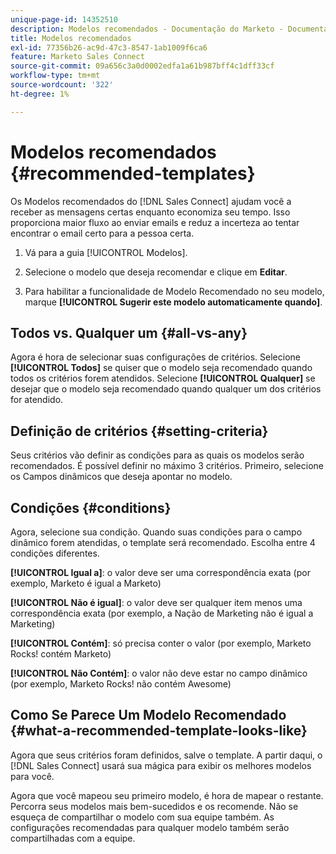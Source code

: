 ```yaml
---
unique-page-id: 14352510
description: Modelos recomendados - Documentação do Marketo - Documentação do produto
title: Modelos recomendados
exl-id: 77356b26-ac9d-47c3-8547-1ab1009f6ca6
feature: Marketo Sales Connect
source-git-commit: 09a656c3a0d0002edfa1a61b987bff4c1dff33cf
workflow-type: tm+mt
source-wordcount: '322'
ht-degree: 1%

---
```


# Modelos recomendados {#recommended-templates}

Os Modelos recomendados do [!DNL Sales Connect] ajudam você a receber as mensagens certas enquanto economiza seu tempo. Isso proporciona maior fluxo ao enviar emails e reduz a incerteza ao tentar encontrar o email certo para a pessoa certa.

1. Vá para a guia [!UICONTROL Modelos].

1. Selecione o modelo que deseja recomendar e clique em **Editar**.

1. Para habilitar a funcionalidade de Modelo Recomendado no seu modelo, marque **[!UICONTROL Sugerir este modelo automaticamente quando]**.

## Todos vs. Qualquer um {#all-vs-any}

Agora é hora de selecionar suas configurações de critérios. Selecione **[!UICONTROL Todos]** se quiser que o modelo seja recomendado quando todos os critérios forem atendidos. Selecione **[!UICONTROL Qualquer]** se desejar que o modelo seja recomendado quando qualquer um dos critérios for atendido.

## Definição de critérios {#setting-criteria}

Seus critérios vão definir as condições para as quais os modelos serão recomendados. É possível definir no máximo 3 critérios. Primeiro, selecione os Campos dinâmicos que deseja apontar no modelo.

## Condições {#conditions}

Agora, selecione sua condição. Quando suas condições para o campo dinâmico forem atendidas, o template será recomendado. Escolha entre 4 condições diferentes.

**[!UICONTROL Igual a]**: o valor deve ser uma correspondência exata (por exemplo, Marketo é igual a Marketo)

**[!UICONTROL Não é igual]**: o valor deve ser qualquer item menos uma correspondência exata (por exemplo, a Nação de Marketing não é igual a Marketing)

**[!UICONTROL Contém]**: só precisa conter o valor (por exemplo, Marketo Rocks! contém Marketo)

**[!UICONTROL Não Contém]**: o valor não deve estar no campo dinâmico (por exemplo, Marketo Rocks! não contém Awesome)

## Como Se Parece Um Modelo Recomendado {#what-a-recommended-template-looks-like}

Agora que seus critérios foram definidos, salve o template. A partir daqui, o [!DNL Sales Connect] usará sua mágica para exibir os melhores modelos para você.

Agora que você mapeou seu primeiro modelo, é hora de mapear o restante. Percorra seus modelos mais bem-sucedidos e os recomende. Não se esqueça de compartilhar o modelo com sua equipe também. As configurações recomendadas para qualquer modelo também serão compartilhadas com a equipe.
